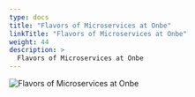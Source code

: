 ```yaml
---
type: docs
title: "Flavors of Microservices at Onbe"
linkTitle: "Flavors of Microservices at Onbe"
weight: 44
description: >
  Flavors of Microservices at Onbe
---
```


![Flavors of Microservices at Onbe](/images/bootcamp-slides/microservices-bootcamp/Slide44.PNG)
